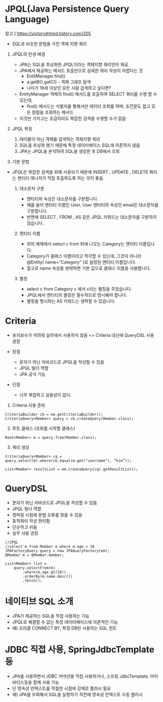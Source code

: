 # JPQL(Java Persistence Query Language)
참고 ] https://victorydntmd.tistory.com/205
- SQL과 비슷한 문법을 가진 객체 지향 쿼리

1. JPQL의 탄생 배경
    - JPA는 SQL을 추상화한 JPQL이라는 객체지향 쿼리언어 제공
    - JPA에서 제공하는 메서드 호출만으로 섬세한 쿼리 작성이 어렵다는 것
        - EntitManager.find()
        - a.getB().gatC() - 객체 그래프 탐색
        - 나이가 18세 이상인 모든 사람 검색하고 싶다면?
    - EntityManager 객체의 find() 메서드를 호출하여 SELECT 쿼리를 수행 할 수 있는데,
        - find() 메서드는 식별자를 통해서만 데이터 조회를 하며, 조건문도 없고 모든 칼럼을 조회하는 메서드
    - 이것만 가지고는 조금이라도 복잡한 검색을 수행할 수가 없음
    

2. JPQL 특징
    
    1) 테이블이 아닌 객체를 검색하는 객체지향 쿼리
    2) SQL을 추상화 했기 때문에 특정 데이터베이스 SQL에 의존하지 않음
    3) JPA는 JPQL을 분석하여 SQL을 생성한 후 DB에서 조회

3. 기본 문법
- JPQL은 복잡한 검색을 위해 사용되기 때문에 INSERT , UPDATE , DELETE 쿼리는 엔티티 매니저가 직접 호출하도록 하는 것이 좋음.
    1) 대소문자 구분
        - 엔티티와 속성은 대소문자를 구분합니다.
        - 예를 들어 엔티티 이름인 User, User 엔티티의 속성인 email은 대소문자를 구분합니다.
        - 반면에 SELECT , FROM , AS 같은 JPQL 키워드는 대소문자를 구분하지 않습니다.

    2) 엔티티 이름
        - 위의 예제에서 select c from 뒤에 나오는 Category는 엔티티 이름입니다.
        - Category가 클래스 이름이라고 착각할 수 있는데, 그것이 아니라 @Entity( name="Category" )로 설정한 엔티티 이름입니다.
        - 참고로 name 속성을 생략하면 기본 값으로 클래스 이름을 사용합니다.

    3) 별칭
        - select c from Category c 에서 c라는 별칭을 주었습니다.
        - JPQL에서 엔티티의 별칭은 필수적으로 명시해야 합니다.
        - 별칭을 명시하는 AS 키워드는 생략할 수 있습니다.

# Criteria
- 유지보수가 어려워 실무에서 사용하지 않음 => Criteria 대신에 QueryDSL 사용 권장
- 장점
    - 문자가 아닌 자바코드로 JPQL을 작성할 수 있음
    - JPQL 빌더 역할
    - JPA 공식 기능

- 단점
    - 너무 복잡하고 실용성이 없다. 


1. Criteria 사용 준비
```
CriteriaBuilder cb = em.getCriteriaBuilder(); 
CriteriaQuery<Member> query = cb.createQuery(Member.class);
```

2. 루트 클래스 (조회를 시작할 클래스)
```
Root<Member> m = query.from(Member.class);
```

3. 쿼리 생성 
```
CriteriaQuery<Member> cq = query.select(m).where(cb.equal(m.get("username"), “kim”)); 

List<Member> resultList = em.createQuery(cq).getResultList();
```

# QueryDSL
- 문자가 아닌 자바코드로 JPQL을 작성할 수 있음 
- JPQL 빌더 역할
- 컴파일 시점에 문법 오류를 찾을 수 있음 
- 동적쿼리 작성 편리함
- 단순하고 쉬움
- 실무 사용 권장

```
//JPQL
//select m from Member m where m.age > 18
JPAFactoryQuery query = new JPAQueryFactory(em);
QMember m = QMember.member;

List<Member> list = 
    query.selectFrom(m)
        .where(m.age.gt(18)) 
        .orderBy(m.name.desc())
        .fetch();
```

# 네이티브 SQL 소개
- JPA가 제공하는 SQL을 직접 사용하는 기능
- JPQL로 해결할 수 없는 특정 데이터베이스에 의존적인 기능
- 예) 오라클 CONNECT BY, 특정 DB만 사용하는 SQL 힌트

# JDBC 직접 사용, SpringJdbcTemplate 등
- JPA를 사용하면서 JDBC 커넥션을 직접 사용하거나, 스프링 JdbcTemplate, 마이바티스등을 함께 사용 가능
- 단 영속성 컨텍스트를 적절한 시점에 강제로 플러시 필요
- 예) JPA를 우회해서 SQL을 실행하기 직전에 영속성 컨텍스트 수동 플러시